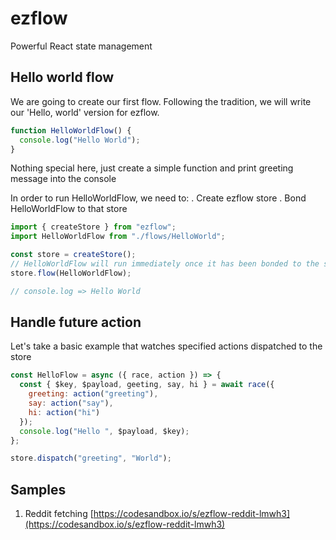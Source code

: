 # ezflow

Powerful React state management

## Hello world flow

We are going to create our first flow. Following the tradition, we will write our 'Hello, world' version for ezflow.

```js
function HelloWorldFlow() {
  console.log("Hello World");
}
```

Nothing special here, just create a simple function and print greeting message into the console

In order to run HelloWorldFlow, we need to:
. Create ezflow store
. Bond HelloWorldFlow to that store

```jsx harmony
import { createStore } from "ezflow";
import HelloWorldFlow from "./flows/HelloWorld";

const store = createStore();
// HelloWorldFlow will run immediately once it has been bonded to the store
store.flow(HelloWorldFlow);

// console.log => Hello World
```

## Handle future action

Let's take a basic example that watches specified actions dispatched to the store

```jsx harmony
const HelloFlow = async ({ race, action }) => {
  const { $key, $payload, geeting, say, hi } = await race({
    greeting: action("greeting"),
    say: action("say"),
    hi: action("hi")
  });
  console.log("Hello ", $payload, $key);
};

store.dispatch("greeting", "World");
```

## Samples

1. Reddit fetching [https://codesandbox.io/s/ezflow-reddit-lmwh3](https://codesandbox.io/s/ezflow-reddit-lmwh3)
